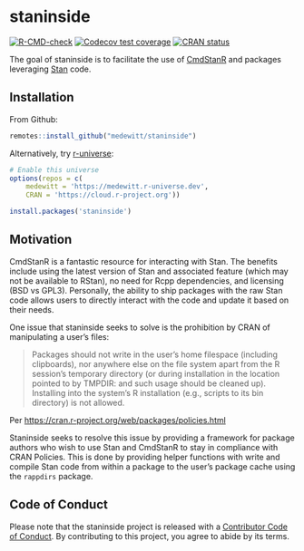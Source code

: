 
<!-- README.md is generated from README.Rmd. Please edit that file -->

# staninside

<!-- badges: start -->

[![R-CMD-check](https://github.com/medewitt/staninside/actions/workflows/R-CMD-check.yaml/badge.svg?branch=main)](https://github.com/medewitt/staninside/actions/workflows/R-CMD-check.yaml)
[![Codecov test
coverage](https://codecov.io/gh/medewitt/staninside/branch/main/graph/badge.svg)](https://app.codecov.io/gh/medewitt/staninside?branch=main)
[![CRAN
status](https://www.r-pkg.org/badges/version/staninside)](https://CRAN.R-project.org/package=staninside)
<!-- badges: end -->

The goal of staninside is to facilitate the use of
[CmdStanR](https://mc-stan.org/cmdstanr/) and packages leveraging
[Stan](https://mc-stan.org/) code.

## Installation

From Github:

``` r
remotes::install_github("medewitt/staninside")
```

Alternatively, try
[r-universe](https://medewitt.r-universe.dev/#builds):

``` r
# Enable this universe
options(repos = c(
    medewitt = 'https://medewitt.r-universe.dev',
    CRAN = 'https://cloud.r-project.org'))

install.packages('staninside')
```

## Motivation

CmdStanR is a fantastic resource for interacting with Stan. The benefits
include using the latest version of Stan and associated feature (which
may not be available to RStan), no need for Rcpp dependencies, and
licensing (BSD vs GPL3). Personally, the ability to ship packages with
the raw Stan code allows users to directly interact with the code and
update it based on their needs.

One issue that staninside seeks to solve is the prohibition by CRAN of
manipulating a user’s files:

> Packages should not write in the user’s home filespace (including
> clipboards), nor anywhere else on the file system apart from the R
> session’s temporary directory (or during installation in the location
> pointed to by TMPDIR: and such usage should be cleaned up). Installing
> into the system’s R installation (e.g., scripts to its bin directory)
> is not allowed.

Per <https://cran.r-project.org/web/packages/policies.html>

Staninside seeks to resolve this issue by providing a framework for
package authors who wish to use Stan and CmdStanR to stay in compliance
with CRAN Policies. This is done by providing helper functions with
write and compile Stan code from within a package to the user’s package
cache using the `rappdirs` package.

## Code of Conduct

Please note that the staninside project is released with a [Contributor
Code of
Conduct](https://contributor-covenant.org/version/2/0/CODE_OF_CONDUCT.html).
By contributing to this project, you agree to abide by its terms.
